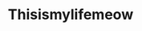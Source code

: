 ---
title: Thisismylifemeow
crosslinks:
- livven
- youtubefactsbot
- anti_gif_bot
- aww
- thisismylifenow
- Purrito
- funny
- youseeingthisshit
- catsridingroombas
- jellybeantoes
- CatsStandingUp
- mainecoons
- MassdropBot
- Purrfectloops
- TheCatTrapIsWorking
- catdimension
- MEOW_IRL
- gifs
- botwatch
- TIGHTPUSSY
---